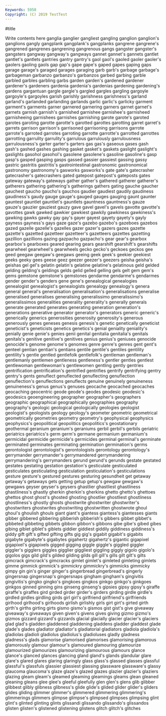 ```yaml
---
Keywords: 5958
Copyright: (C) 2019 TestTest
---
```


#title

Write contents here
ganglia ganglier gangliest gangling
ganglion ganglion's ganglions gangly gangplank gangplank's gangplanks gangrene gangrene's gangrened
gangrenes gangrening gangrenous gangs gangster gangster's gangsters gangway gangway's gangways
gannet gannet's gannets gantlet gantlet's gantlets gantries gantry gantry's gaol
gaol's gaoled gaoler gaoler's gaolers gaoling gaols gap gap's gape
gape's gaped gapes gaping gaps garage garage's garaged garages garaging
garb garb's garbage garbage's garbageman garbanzo garbanzo's garbanzos garbed garbing
garble garbled garbles garbling garbs garden garden's gardened gardener gardener's
gardeners gardenia gardenia's gardenias gardening gardening's gardens gargantuan gargle gargle's
gargled gargles gargling gargoyle gargoyle's gargoyles garish garishly garishness garishness's
garland garland's garlanded garlanding garlands garlic garlic's garlicky garment garment's
garments garner garnered garnering garners garnet garnet's garnets garnish garnish's
garnished garnishee garnishee's garnisheed garnisheeing garnishees garnishes garnishing garote garote's
garoted garotes garoting garotte garotte's garotted garottes garotting garret garret's
garrets garrison garrison's garrisoned garrisoning garrisons garrote garrote's garroted garrotes
garroting garrotte garrotte's garrotted garrottes garrotting garrulity garrulity's garrulous garrulously
garrulousness garrulousness's garter garter's garters gas gas's gaseous gases gash
gash's gashed gashes gashing gasket gasket's gaskets gaslight gaslight's gaslights
gasohol gasohol's gasolene gasolene's gasoline gasoline's gasp gasp's gasped gasping
gasps gassed gassier gassiest gassing gassy gastric gastritis gastritis's gastrointestinal
gastronomic gastronomical gastronomy gastronomy's gasworks gasworks's gate gate's gatecrasher gatecrasher's
gatecrashers gated gatepost gatepost's gateposts gates gateway gateway's gateways gather
gather's gathered gatherer gatherer's gatherers gathering gathering's gatherings gathers gating
gauche gaucher gauchest gaucho gaucho's gauchos gaudier gaudiest gaudily gaudiness
gaudiness's gaudy gauge gauge's gauged gauges gauging gaunt gaunter gauntest
gauntlet gauntlet's gauntlets gauntness gauntness's gauze gauze's gauzier gauziest gauzy
gave gavel gavel's gavels gavotte gavotte's gavottes gawk gawked gawkier
gawkiest gawkily gawkiness gawkiness's gawking gawks gawky gay gay's gayer
gayest gayety gayety's gayly gayness gayness's gays gaze gaze's gazebo
gazebo's gazeboes gazebos gazed gazelle gazelle's gazelles gazer gazer's gazers
gazes gazette gazette's gazetted gazetteer gazetteer's gazetteers gazettes gazetting gazillion
gazillions gazing gazpacho gazpacho's gear gear's gearbox gearbox's gearboxes geared
gearing gears gearshift gearshift's gearshifts gearwheel gearwheel's gearwheels gecko gecko's
geckoes geckos gee geed geegaw geegaw's geegaws geeing geek geek's
geekier geekiest geeks geeky gees geese geez geezer geezer's geezers
geisha geisha's geishas gel gel's gelatin gelatin's gelatine gelatine's gelatinous
geld gelded gelding gelding's geldings gelds gelid gelled gelling gels
gelt gem gem's gems gemstone gemstone's gemstones gendarme gendarme's gendarmes
gender gender's genders gene gene's genealogical genealogies genealogist genealogist's genealogists
genealogy genealogy's genera general general's generalisation generalisation's generalisations generalise generalised
generalises generalising generalissimo generalissimo's generalissimos generalities generality generality's generally generals
generate generated generates generating generation generation's generations generative generator generator's
generators generic generic's generically generics generosities generosity generosity's generous generously
genes geneses genesis genesis's genetic genetically geneticist geneticist's geneticists genetics
genetics's genial geniality geniality's genially genie genie's genies genii genital
genitalia genitalia's genitals genitals's genitive genitive's genitives genius genius's geniuses
genocide genocide's genome genome's genomes genre genre's genres gent gent's
genteel gentian gentian's gentians gentile gentile's gentiles gentility gentility's gentle
gentled gentlefolk gentlefolk's gentleman gentleman's gentlemanly gentlemen gentleness gentleness's gentler
gentles gentlest gentlewoman gentlewoman's gentlewomen gentling gently gentries gentrification gentrification's
gentrified gentrifies gentrify gentrifying gentry gentry's gents genuflect genuflected genuflecting
genuflection genuflection's genuflections genuflects genuine genuinely genuineness genuineness's genus genus's
genuses geocache geocached geocaches geocaching geocentric geode geode's geodes geodesic
geodesic's geodesics geoengineering geographer geographer's geographers geographic geographical geographically geographies
geography geography's geologic geological geologically geologies geologist geologist's geologists geology
geology's geometer geometric geometrical geometrically geometries geometry geometry's geophysical geophysics
geophysics's geopolitical geopolitics geopolitics's geostationary geothermal geranium geranium's geraniums gerbil
gerbil's gerbils geriatric geriatrics geriatrics's germ germ's germane germanium germanium's
germicidal germicide germicide's germicides germinal germinal's germinate germinated germinates germinating
germination germination's germs gerontologist gerontologist's gerontologists gerontology gerontology's gerrymander gerrymander's
gerrymandered gerrymandering gerrymandering's gerrymanders gerund gerund's gerunds gestate gestated gestates
gestating gestation gestation's gesticulate gesticulated gesticulates gesticulating gesticulation gesticulation's gesticulations
gesture gesture's gestured gestures gesturing gesundheit get getaway getaway's getaways
gets getting getup getup's gewgaw gewgaw's gewgaws geyser geyser's geysers
ghastlier ghastliest ghastliness ghastliness's ghastly gherkin gherkin's gherkins ghetto ghetto's
ghettoes ghettos ghost ghost's ghosted ghosting ghostlier ghostliest ghostliness ghostliness's
ghostly ghosts ghostwrite ghostwriter ghostwriter's ghostwriters ghostwrites ghostwriting ghostwritten ghostwrote
ghoul ghoul's ghoulish ghouls giant giant's giantess giantess's giantesses giants
gibber gibbered gibbering gibberish gibberish's gibbers gibbet gibbet's gibbeted gibbeting
gibbets gibbon gibbon's gibbons gibe gibe's gibed gibes gibing giblet
giblet's giblets giddier giddiest giddily giddiness giddiness's giddy gift gift's
gifted gifting gifts gig gig's gigabit gigabit's gigabits gigabyte gigabyte's
gigabytes gigahertz gigahertz's gigantic gigapixel gigapixel's gigapixels gigged gigging giggle
giggle's giggled giggler giggler's gigglers giggles gigglier giggliest giggling giggly
gigolo gigolo's gigolos gigs gild gild's gilded gilding gilds gill
gill's gills gilt gilt's gilts gimcrack gimcrack's gimcracks gimlet gimlet's
gimleted gimleting gimlets gimme gimmick gimmick's gimmickry gimmickry's gimmicks gimmicky
gimpy gin gin's ginger ginger's gingerbread gingerbread's gingerly gingersnap gingersnap's
gingersnaps gingham gingham's gingivitis gingivitis's gingko gingko's gingkoes gingkos ginkgo
ginkgo's ginkgoes ginkgos ginned ginning gins ginseng ginseng's gipsies gipsy
gipsy's giraffe giraffe's giraffes gird girded girder girder's girders girding
girdle girdle's girdled girdles girdling girds girl girl's girlfriend girlfriend's
girlfriends girlhood girlhood's girlhoods girlish girlishly girls girt girt's girted
girth girth's girths girting girts gismo gismo's gismos gist gist's
give giveaway giveaway's giveaways given given's givens gives giving gizmo
gizmo's gizmos gizzard gizzard's gizzards glacial glacially glacier glacier's glaciers
glad glad's gladden gladdened gladdening gladdens gladder gladdest glade glade's
glades gladiator gladiator's gladiatorial gladiators gladiola gladiola's gladiolas gladioli gladiolus
gladiolus's gladioluses gladly gladness gladness's glads glamorise glamorised glamorises glamorising
glamorous glamorously glamour glamour's glamoured glamouring glamourize glamourized glamourizes glamourizing
glamourous glamours glance glance's glanced glances glancing gland gland's glands
glandular glare glare's glared glares glaring glaringly glass glass's glassed
glasses glassful glassful's glassfuls glassier glassiest glassing glassware glassware's glassy
glaucoma glaucoma's glaze glaze's glazed glazes glazier glazier's glaziers glazing
gleam gleam's gleamed gleaming gleamings gleams glean gleaned gleaning gleans
glee glee's gleeful gleefully glen glen's glens glib glibber glibbest
glibly glibness glibness's glide glide's glided glider glider's gliders glides
gliding glimmer glimmer's glimmered glimmering glimmering's glimmerings glimmers glimpse glimpse's
glimpsed glimpses glimpsing glint glint's glinted glinting glints glissandi glissando
glissando's glissandos glisten glisten's glistened glistening glistens glitch glitch's glitches
